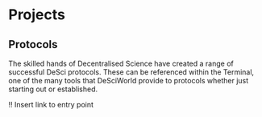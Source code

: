 # Projects

## Protocols&#x20;

The skilled hands of Decentralised Science have created a range of successful DeSci protocols. These can be referenced within the Terminal, one of the many tools that DeSciWorld provide to protocols whether just starting out or established.&#x20;

!! Insert link to entry point&#x20;
